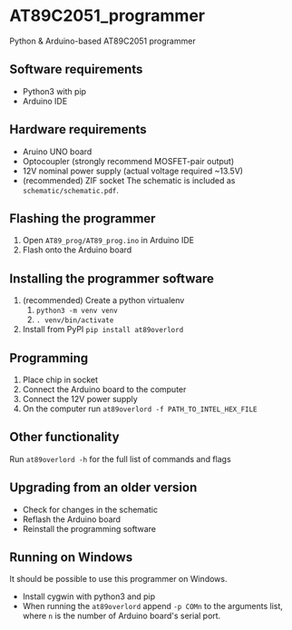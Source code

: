# AT89C2051_programmer
Python & Arduino-based AT89C2051 programmer

## Software requirements
* Python3 with pip
* Arduino IDE

## Hardware requirements
* Aruino UNO board
* Optocoupler (strongly recommend MOSFET-pair output)
* 12V nominal power supply (actual voltage required ~13.5V)
* (recommended) ZIF socket
The schematic is included as `schematic/schematic.pdf`.

## Flashing the programmer
1. Open `AT89_prog/AT89_prog.ino` in Arduino IDE
2. Flash onto the Arduino board

## Installing the programmer software
1. (recommended) Create a python virtualenv
    1. `python3 -m venv venv`
    2. `. venv/bin/activate`
2. Install from PyPI `pip install at89overlord`

## Programming
1. Place chip in socket
2. Connect the Arduino board to the computer
3. Connect the 12V power supply
4. On the computer run `at89overlord -f PATH_TO_INTEL_HEX_FILE`

## Other functionality
Run `at89overlord -h` for the full list of commands and flags

## Upgrading from an older version
* Check for changes in the schematic
* Reflash the Arduino board
* Reinstall the programming software

## Running on Windows
It should be possible to use this programmer on Windows.
* Install cygwin with python3 and pip
* When running the `at89overlord` append `-p COMn` to the arguments list,
  where `n` is the number of Arduino board's serial port.


